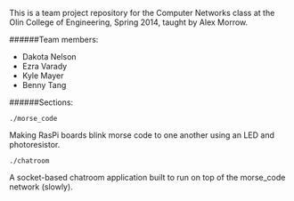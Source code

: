 This is a team project repository for the Computer Networks class at the Olin College of Engineering, Spring 2014, taught by Alex Morrow.

######Team members:
* Dakota Nelson
* Ezra Varady
* Kyle Mayer
* Benny Tang
 
######Sections:

    ./morse_code
Making RasPi boards blink morse code to one another using an LED and photoresistor.

    ./chatroom
A socket-based chatroom application built to run on top of the morse_code network (slowly).
